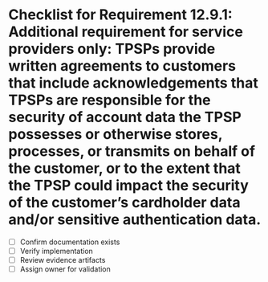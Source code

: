 # Checklist for Requirement 12.9.1: Additional requirement for service providers only: TPSPs provide written agreements to customers that include acknowledgements that TPSPs are responsible for the security of account data the TPSP possesses or otherwise stores, processes, or transmits on behalf of the customer, or to the extent that the TPSP could impact the security of the customer’s cardholder data and/or sensitive authentication data.

- [ ] Confirm documentation exists
- [ ] Verify implementation
- [ ] Review evidence artifacts
- [ ] Assign owner for validation
